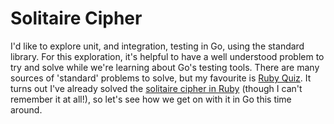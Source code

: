 # Solitaire Cipher

I'd like to explore unit, and integration, testing in Go, using the standard
library. For this exploration, it's helpful to have a well understood problem
to try and solve while we're learning about Go's testing tools. There are many
sources of 'standard' problems to solve, but my favourite is [Ruby Quiz][]. It
turns out I've already solved the [solitaire cipher in Ruby][solitaire_cipher]
(though I can't remember it at all!), so let's see how we get on with it in Go
this time around.

[Ruby Quiz]: http://rubyquiz.com
[solitaire_cipher]: https://github.com/mathie/solitaire_cipher